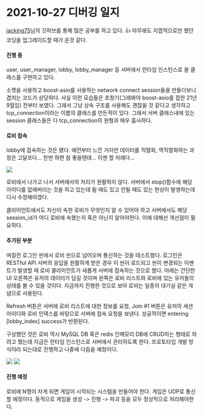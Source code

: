 # 2021-10-27 디버깅 일지

[jacking75](https://github.com/jacking75)님의 깃허브를 통해 많은 공부를 하고 있다. 👍 아무래도 지엽적으로만 했던 코딩을 업그레이드할 때가 온것 같다. 

#### 진행 중

user, user_manager, lobby, lobby_manager 등 서버에서 런타임 인스턴스로 쓸 클래스를 구현하고 있다.

소켓을 사용하고 boost-asio를 사용하는 network connect session들을 만들다보니 겹치는 코드가 상당하다. 사실 이런 모습들은 초창기(그래봐야 boost-asio를 접한 21년 9월임) 전부터 보였다. 그래서 그냥 상속 구조를 사용해도 괜찮을 것 같다고 생각하고 tcp_connection이라는 이름의 클래스를 만든적이 있다. 그래서 서버 클래스내에 있는 session 클래스들은 다 tcp_connection의 원형과 매우 흡사하다.



#### 로비 접속 

lobby에 접속하는 것은 됐다. 예전부터 느낀 거지만 데이터를 직렬화, 역직렬화하는 과정은 고달프다... 한번 하면 참 좋을텐데... 이젠 할 차례다...

<img src="https://user-images.githubusercontent.com/45554623/139030482-5c6aa219-35ff-46f2-b310-bcb4436744b1.png">

로비에서 나가고 나서 서버에서의 처리가 원활하지 않다. 서버에서 stop()함수에 해당 아이디를 없애버리는 것을 하고 있는데 될 때도 있고 안될 때도 있는 현상이 발생하는데 다시 수정해야겠다.

클라이언트에서도 자신이 속한 로비가 무엇인지 알 수 있어야 하고 서버에서도 해당 session_id가 어디 로비에 속했는지 혹은 아닌지 알아야한다. 이에 대해선 개선점이 필요하다.



#### 추가된 부분

며칠전 로그인 씬에서 로비 씬으로 넘어오며 통신하는 것을 테스트했다. 로그인은 RESTful API 서버의 응답을 원활하게 받은 경우 이 씬이 로드되고 씬이 변경되는 이벤트가 발생할 때 로비 클라이언트가 새롭게 서버에 접속하는 것으로 했다. 아래는 간단한 UI 오른쪽은 유저의 데이터가 담길 것이며 왼쪽은 로비 리스트와 로비에 있는 유저들의 상태를 볼 수 있을 것이다. 지금까지 진행한 것으로 보아 로비는 일종의 대기실 같은 개념으로 사용된다. 

Refresh 버튼은 서버에 로비 리스트에 대한 정보를 요청, Join #1 버튼은 유저의 세션 아이디와 로비 인덱스를 바탕으로 서버에 접속 요청을 보낸다. 성공적이면 entering [lobby_index] success가 반환된다. 

구상했던 것은 로비 역시 MySQL DB 혹은 redis 인메모리 DB에 CRUD하는 형태로 하려고 했는데 지금은 런타임 인스턴스로 서버에서 관리하도록 한다. 프로토타입 개발 방식이라 되는대로 진행하고 나중에 다듬을 예정이다. 

<img src="https://user-images.githubusercontent.com/45554623/139074602-d6775c75-55d3-4e24-a136-508c346c3159.png">

<img src="https://user-images.githubusercontent.com/45554623/139074363-945e8e80-7fda-4254-ac52-996e1c4d4180.png">



#### 진행 예정

로비에 N명이 차게 되면 게임이 시작되는 시스템을 만들어야 한다. 게임은 UDP로 통신할 예정이다. 동적으로 게임을 생성 -> 진행 -> 파괴 등을 모두 정상적으로 처리해야한다.
